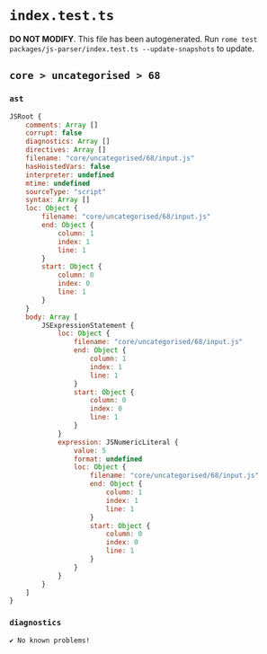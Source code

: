 # `index.test.ts`

**DO NOT MODIFY**. This file has been autogenerated. Run `rome test packages/js-parser/index.test.ts --update-snapshots` to update.

## `core > uncategorised > 68`

### `ast`

```javascript
JSRoot {
	comments: Array []
	corrupt: false
	diagnostics: Array []
	directives: Array []
	filename: "core/uncategorised/68/input.js"
	hasHoistedVars: false
	interpreter: undefined
	mtime: undefined
	sourceType: "script"
	syntax: Array []
	loc: Object {
		filename: "core/uncategorised/68/input.js"
		end: Object {
			column: 1
			index: 1
			line: 1
		}
		start: Object {
			column: 0
			index: 0
			line: 1
		}
	}
	body: Array [
		JSExpressionStatement {
			loc: Object {
				filename: "core/uncategorised/68/input.js"
				end: Object {
					column: 1
					index: 1
					line: 1
				}
				start: Object {
					column: 0
					index: 0
					line: 1
				}
			}
			expression: JSNumericLiteral {
				value: 5
				format: undefined
				loc: Object {
					filename: "core/uncategorised/68/input.js"
					end: Object {
						column: 1
						index: 1
						line: 1
					}
					start: Object {
						column: 0
						index: 0
						line: 1
					}
				}
			}
		}
	]
}
```

### `diagnostics`

```
✔ No known problems!

```
